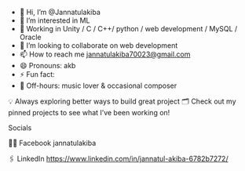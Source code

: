 - 👋 Hi, I’m @Jannatulakiba
- 👀 I’m interested in ML
- 🌱 Working in Unity / C / C++/ python / web development / MySQL / Oracle
- 💞️ I’m looking to collaborate on web development
- 📫 How to reach me jannatulakiba70023@gmail.com
- 😄 Pronouns: akb
- ⚡ Fun fact:
- 🎵 Off-hours: music lover & occasional composer

💡 Always exploring better ways to build great project
🗂️ Check out my pinned projects to see what I’ve been working on!

Socials

👨‍💻 Facebook jannatulakiba

🖇️ LinkedIn https://www.linkedin.com/in/jannatul-akiba-6782b7272/



<!---
Jannatulakiba/Jannatulakiba is a ✨ special ✨ repository because its `README.md` (this file) appears on your GitHub profile.
You can click the Preview link to take a look at your changes.
--->
